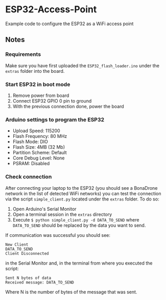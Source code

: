 # ESP32-Access-Point
Example code to configure the ESP32 as a WiFi access point

## Notes

### Requirements

Make sure you have first uploaded the `ESP32_flash_loader.ino` under the `extras` folder into the board.

### Start ESP32 in boot mode

1. Remove power from board
2. Connect ESP32 GPIO 0 pin to ground
3. With the previous connection done, power the board

### Arduino settings to program the ESP32

* Upload Speed: 115200
* Flash Frequency: 80 MHz
* Flash Mode: DIO
* Flash Size: 4MB (32 Mb)
* Partition Scheme: Default
* Core Debug Level: None
* PSRAM: Disabled

### Check connection

After connecting your laptop to the ESP32 (you should see a BonaDrone network in the list of detected WiFi networks) you can test the connection via the script `simple_client.py` located under the `extras` folder. To do so:

1. Open Arduino's Serial Monitor
2. Open a terminal session in the `extras` directory
3. Execute `$ python simple_client.py -d DATA_TO_SEND` where `DATA_TO_SEND` should be replaced by the data you want to send.

If communication was successful you should see:
```
New Client
DATA_TO_SEND
Client Disconnected
```
in the Serial Monitor and, in the terminal from where you executed the script:
```
Sent N bytes of data
Received message: DATA_TO_SEND
```
Where N is the number of bytes of the message that was sent.
